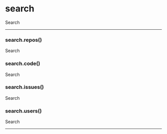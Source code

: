 # search

Search



* * *

### search.repos() 

Search



### search.code() 

Search



### search.issues() 

Search



### search.users() 

Search




* * *










